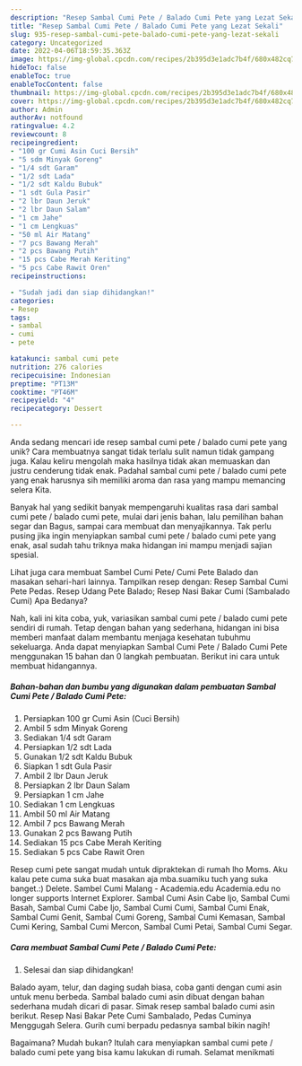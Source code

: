```yaml
---
description: "Resep Sambal Cumi Pete / Balado Cumi Pete yang Lezat Sekali"
title: "Resep Sambal Cumi Pete / Balado Cumi Pete yang Lezat Sekali"
slug: 935-resep-sambal-cumi-pete-balado-cumi-pete-yang-lezat-sekali
category: Uncategorized
date: 2022-04-06T18:59:35.363Z
image: https://img-global.cpcdn.com/recipes/2b395d3e1adc7b4f/680x482cq70/sambal-cumi-pete-balado-cumi-pete-foto-resep-utama.jpg
hideToc: false
enableToc: true
enableTocContent: false
thumbnail: https://img-global.cpcdn.com/recipes/2b395d3e1adc7b4f/680x482cq70/sambal-cumi-pete-balado-cumi-pete-foto-resep-utama.jpg
cover: https://img-global.cpcdn.com/recipes/2b395d3e1adc7b4f/680x482cq70/sambal-cumi-pete-balado-cumi-pete-foto-resep-utama.jpg
author: Admin
authorAv: notfound
ratingvalue: 4.2
reviewcount: 8
recipeingredient:
- "100 gr Cumi Asin Cuci Bersih"
- "5 sdm Minyak Goreng"
- "1/4 sdt Garam"
- "1/2 sdt Lada"
- "1/2 sdt Kaldu Bubuk"
- "1 sdt Gula Pasir"
- "2 lbr Daun Jeruk"
- "2 lbr Daun Salam"
- "1 cm Jahe"
- "1 cm Lengkuas"
- "50 ml Air Matang"
- "7 pcs Bawang Merah"
- "2 pcs Bawang Putih"
- "15 pcs Cabe Merah Keriting"
- "5 pcs Cabe Rawit Oren"
recipeinstructions:

- "Sudah jadi dan siap dihidangkan!"
categories:
- Resep
tags:
- sambal
- cumi
- pete

katakunci: sambal cumi pete 
nutrition: 276 calories
recipecuisine: Indonesian
preptime: "PT13M"
cooktime: "PT46M"
recipeyield: "4"
recipecategory: Dessert

---
```





Anda sedang mencari ide resep sambal cumi pete / balado cumi pete yang unik? Cara membuatnya sangat tidak terlalu sulit namun tidak gampang juga. Kalau keliru mengolah maka hasilnya tidak akan memuaskan dan justru cenderung tidak enak. Padahal sambal cumi pete / balado cumi pete yang enak harusnya sih memiliki aroma dan rasa yang mampu memancing selera Kita.





Banyak hal yang sedikit banyak mempengaruhi kualitas rasa dari sambal cumi pete / balado cumi pete, mulai dari jenis bahan, lalu pemilihan bahan segar dan Bagus, sampai cara membuat dan menyajikannya. Tak perlu pusing jika ingin menyiapkan sambal cumi pete / balado cumi pete yang enak,      asal sudah tahu triknya maka hidangan ini mampu menjadi sajian spesial.














Lihat juga cara membuat Sambel Cumi Pete/ Cumi Pete Balado dan masakan sehari-hari lainnya. Tampilkan resep dengan: Resep Sambal Cumi Pete Pedas. Resep Udang Pete Balado; Resep Nasi Bakar Cumi (Sambalado Cumi) Apa Bedanya?






Nah, kali ini kita coba, yuk, variasikan sambal cumi pete / balado cumi pete sendiri di rumah. Tetap dengan bahan yang sederhana, hidangan ini bisa memberi manfaat dalam membantu menjaga kesehatan tubuhmu sekeluarga. Anda dapat menyiapkan Sambal Cumi Pete / Balado Cumi Pete menggunakan 15 bahan dan 0 langkah pembuatan. Berikut ini cara untuk membuat hidangannya.

<!--inarticleads1-->

##### Bahan-bahan dan bumbu yang digunakan dalam pembuatan Sambal Cumi Pete / Balado Cumi Pete:

1. Persiapkan 100 gr Cumi Asin (Cuci Bersih)
1. Ambil 5 sdm Minyak Goreng
1. Sediakan 1/4 sdt Garam
1. Persiapkan 1/2 sdt Lada
1. Gunakan 1/2 sdt Kaldu Bubuk
1. Siapkan 1 sdt Gula Pasir
1. Ambil 2 lbr Daun Jeruk
1. Persiapkan 2 lbr Daun Salam
1. Persiapkan 1 cm Jahe
1. Sediakan 1 cm Lengkuas
1. Ambil 50 ml Air Matang
1. Ambil 7 pcs Bawang Merah
1. Gunakan 2 pcs Bawang Putih
1. Sediakan 15 pcs Cabe Merah Keriting
1. Sediakan 5 pcs Cabe Rawit Oren


Resep cumi pete sangat mudah untuk dipraktekan di rumah lho Moms. Aku kalau pete cuma suka buat masakan aja mba.suamiku tuch yang suka banget.:) Delete. Sambel Cumi Malang - Academia.edu Academia.edu no longer supports Internet Explorer. Sambal Cumi Asin Cabe Ijo, Sambal Cumi Basah, Sambal Cumi Cabe Ijo, Sambal Cumi Cumi, Sambal Cumi Enak, Sambal Cumi Genit, Sambal Cumi Goreng, Sambal Cumi Kemasan, Sambal Cumi Kering, Sambal Cumi Mercon, Sambal Cumi Petai, Sambal Cumi Segar. 

<!--inarticleads2-->

##### Cara membuat Sambal Cumi Pete / Balado Cumi Pete:


1. Selesai dan siap dihidangkan!

Balado ayam, telur, dan daging sudah biasa, coba ganti dengan cumi asin untuk menu berbeda. Sambal balado cumi asin dibuat dengan bahan sederhana mudah dicari di pasar. Simak resep sambal balado cumi asin berikut. Resep Nasi Bakar Pete Cumi Sambalado, Pedas Cuminya Menggugah Selera. Gurih cumi berpadu pedasnya sambal bikin nagih! 

Bagaimana? Mudah bukan? Itulah cara menyiapkan sambal cumi pete / balado cumi pete yang bisa kamu lakukan di rumah. Selamat menikmati
